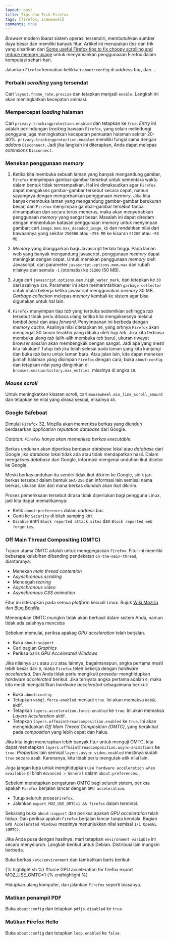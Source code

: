 ```yaml
---
layout: post
title: Tips dan Trik Firefox
tags: [firefox, iceweasel]
comments: true
---
```


*Browser* modern ibarat sistem operasi tersendiri, membutuhkan sumber daya besar dan memiliki banyak fitur. Artikel ini merupakan *tips* dan trik yang disarikan dari [Some useful Firefox tips to fix choppy scrolling and reduce memory usage](http://redd.it/39q6xt) untuk menyamankan penggunaaan Firefox dalam komputasi sehari-hari.

Jalankan `Firefox` kemudian ketikkan `about:config` di *address bar*, dan ...

### Perbaiki *scrolling* yang tersendat

Cari `layout.frame_rate.precise` dan tetapkan menjadi `enable`. Langkah ini akan meningkatkan kecepatan animasi.


### Mempercepat *loading* halaman

Cari `privacy.trackingprotection.enabled` dan tetapkan ke `true`. *Entry* ini adalah perlindungan *tracking* bawaan `Firefox`, yang selain melindungi pengguna juga meningkatkan kecepatan pemuatan halaman sekitar 20-40%. `privacy.trackingprotection.enabled` memiliki fungsi sama dengan *addons* `Disconnect`. Jadi jika langkah ini diterapkan, Anda dapat melepas *extensions* `Disconnect`.

 
### Menekan penggunaan *memory*

1. Ketika kita membuka sebuah laman yang banyak mengandung gambar, `Firefox` menyimpan gambar-gambar tersebut untuk sementara waktu dalam bentuk tidak termampatkan. Hal ini dimaksudkan agar `Firefox` dapat mengakses gambar-gambar tersebut secara cepat, namun sayangnya dengan mengorbankan penggunaan *memory*. Jika kita banyak membuka laman yang mengandung gambar-gambar berukuran besar, dan `Firefox` menyimpan gambar-gambar tersebut tanpa dimampatkan dan secara terus-menerus, maka akan menyebabkan penggunaan *memory* yang sangat besar. 
Masalah ini dapat diredam dengan menentukan batasan penggunaan *memory* untuk menyimpan gambar; cari `image.mem.max_decoded_image_kb` dan rendahkan nilai dari bawaannya yang sekitar `256000` atau `~256 MB` ke kisaran `51200` atau `~50 MB`.

2. *Memory* yang dianggarkan bagi Javascript terlalu tinggi. Pada laman web yang banyak mengandung javascript, penggunaan *memory* dapat meningkat dengan cepat. Untuk menekan penggunaan *memory* oleh Javascript, cari parameter `javascript.options.mem.max` dan rubah nilainya dari semula `-1` (otomatis) ke `51200` (50 MB).

3. Juga cari `javascript.options.mem.high_water_mark`, dan tetapkan ke `30` dari asalinya `128`. Parameter ini akan memerintahkan `garbage collector` untuk mulai bekerja ketika javascript menggunakan *memory* 30 MB. *Garbage collection* melepas *memory* kembali ke sistem agar bisa digunakan untuk hal lain.

4. `Firefox` menyimpan tiap *tab* yang terbuka sedemikian sehingga *tab* tersebut tidak perlu dibaca ulang ketika kita mengaksesnya melalui tombol *back* dan atau *forward*. Penyimpanan ini berbeda dengan *memory cache*. Asalinya nilai ditetapkan `50`, yang artinya `Firefox` akan mengingat 50 laman terakhir yang dibuka oleh tiap *tab*. Jika kita terbiasa membuka ulang *tab* (alih-alih membuka *tab* baru), ukuran riwayat *browser session* akan membengkak dengan sangat. Jadi apa yang mesti kita lakukan? Tutup *tab* jika telah selesai pada laman yang kita kunjungi dan buka *tab* baru untuk laman baru. Atau jalan lain, kita dapat menekan jumlah halaman yang disimpan `Firefox` dengan cara; buka `about:config` dan tetapkan nilai yang diinginkan di `browser.sessionhistory.max_entries`, misalnya di angka `10`.

 
### *Mouse scroll*

Untuk meningkatkan kisaran *scroll*, cari `mousewheel.min_line_scroll_amount` dan tetapkan ke nilai yang dirasa sesuai, misalnya `40`.

 
### Google Safeboat

Dimulai `Firefox` 32, Mozilla akan memeriksa berkas yang diunduh berdasarkan *application reputation database* dari Google.

*Catatan: `Firefox` hanya akan memeriksa berkas executable.*

Berkas unduhan akan diperiksa berdasar *database* lokal atau *database* dari Google jika *database* lokal tidak ada atau tidak mendapatkan hasil. Dalam mengakses *database* dari Google, informasi mengenai unduhan ikut disetor ke Google.

Meski berkas unduhan itu sendiri tidak ikut dikirim ke Google, sidik jari berkas tersebut dalam bentuk `SHA-256` dan informasi lain semisal nama berkas, ukuran dan dari mana berkas diunduh akan ikut dikirim.

Proses pemeriksaan tersebut dirasa tidak diperlukan bagi pengguna Linux, jadi kita dapat mematikannya:

* Ketik `about:preferences` dalam *address bar*.
* Ganti ke `Security` di bilah samping kiri.
* `Disable` entri `Block reported attack sites` dan `Block reported web forgeries`.

 
### Off Main Thread Compositing (OMTC)

Tujuan utama OMTC adalah untuk menggegaskan `Firefox`. Fitur ini memiliki beberapa kelebihan dibanding pendekatan `on-the-main-thread`, diantaranya:

* Menekan *main thread contention*
* *Asynchronous scrolling*
* Mencegah *tearing*
* *Asynchronous video*
* *Asynchronous CSS animation*

Fitur ini diterapkan pada semua *platform* kecuali Linux. Rujuk [Wiki Mozilla](https://wiki.mozilla.org/Platform/GFX/OffMainThreadCompositing) dan [Blog BenWa](https://benoitgirard.wordpress.com/2012/05/15/off-main-thread-compositing-omtc-and-why-it-matters/).

Menerapkan OMTC mungkin tidak akan berhasil dalam sistem Anda, namun tidak ada salahnya mencoba

Sebelum memulai, periksa apakag *GPU acceleration* telah berjalan.

* Buka `about:support`
* Cari bagian *Graphics*
* Periksa baris *GPU Accelerated Windows*

Jika nilainya `1/1` atau `2/2` atau lainnya, bagaimanapun, angka pertama mesti lebih besar dari `0`, maka `Firefox` teleh bekerja dengan *hardware accelerated*. Dan Anda tidak perlu mengikuti prosedur menghidupkan *hardware accelerated* berikut. Jika ternyata angka pertama adalah `0`, maka kita mesti mengaktifkan *hardware accelerated* sebagaimana berikut:

* Buka `about:config`
* Tetapkan `webgl.force-enabled` menjadi `true`. Ini akan memaksa `WebGL` aktif.
* Tetapkan `layers.acceleration.force-enabled` ke `true`. Ini akan memaksa *Layers Acceleration* aktif.
* Tetapkan `layers.offmainthreadcomposition.enabled` ke `true`. Ini akan menghidupkan *Off Main Thread Composition (OMTC)*, yang berakibat pada *composition* yang lebih cepat dan halus.

Jika kita ingin menerapkan lebih banyak fitur untuk menguji OMTC, kita dapat menetapkan `layers.offmainthreadcomposition.async-animations` ke `true`. *Properties* lain semisal `layers.async-video.enabled` mestinya sudah `true` secara asali. Karenanya, kita tidak perlu mengutak-atik nilai lain.

Juga jangan lupa untuk menghidupkan `Use hardware acceleration when available` di bilah `Advanced > General` dalam `about:preferences`.

Sebelum menetapkan pengaturan OMTC bagi seluruh sistem, periksa apakah `Firefox` berjalan lancar dengan `GPU acceleration`.

* Tutup seluruh proses`Firefox`.
* Jalankan `export MOZ_USE_OMTC=1 && firefox` dalam terminal.

Sekarang buka `about:support` dan periksa apakah  *GPU acceleration* telah hidup. Dan periksa apakah `Firefox` berjalan lancar tanpa kendala. Bagian `GPU Accelerated Windows` mestinya menunjukkan nilai semisal `1/1 OpenGL (OMTC)`.

Jika Anda pusa dengan hasilnya, mari tetapkan `environment variable` ini secara menyeluruh. Langkah berikut untuk Debian. Distribusi lain mungkin berbeda.

Buka berkas `/etc/environment` dan tambahkan baris berikut:

{% highlight sh %}
#force GPU acceleration for firefox
export MOZ_USE_OMTC=1
{% endhighlight %}

Hidupkan ulang komputer, dan jalankan `Firefox` seperti biasanya.


### Matikan penampil PDF

Buka `about:config` dan tetapkan `pdfjs.disabled` ke `true`.


### Matikan Firefox Hello

Buka `about:config` dan tetapkan `loop.enabled` ke `false`.
